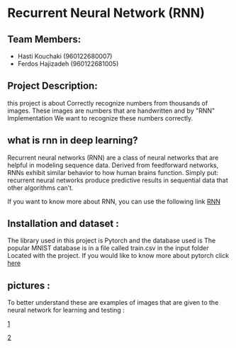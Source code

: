 # Recurrent Neural Network (RNN)

## Team Members:
- Hasti Kouchaki (960122680007)
- Ferdos Hajizadeh (960122681005)

## Project Description:
this project is about Correctly recognize numbers from thousands of images.
These images are numbers that are handwritten and by
"RNN" Implementation We want to recognize these numbers correctly.

## what is rnn in deep learning?
Recurrent neural networks (RNN) are a class of neural networks that are helpful in modeling sequence data. Derived from feedforward networks, RNNs exhibit similar behavior to how human brains function. Simply put: recurrent neural networks produce predictive results in sequential data that other algorithms can’t.

If you want to know more about RNN, you can use the following link [RNN](https://builtin.com/data-science/recurrent-neural-networks-and-lstm)

## Installation and dataset : 
The library used in this project is Pytorch and the database used is
The popular MNIST database is in a file called train.csv in the input folder
Located with the project.
If you would like to know more about pytorch click [here](https://github.com/pytorch/pytorch)

## pictures :
To better understand these are examples of images that are given to the neural network for learning and testing :

[1](https://github.com/alitourani/computational-intelligence-class-9901/blob/master/G02-Recurrent-Neural-Network/PHDCw.png)


[2](https://www.google.com/url?sa=i&url=https%3A%2F%2Ftorres.ai%2Fdeep-learning-inteligencia-artificial-keras%2F&psig=AOvVaw3kmBEuRofL8_GIuJCFN1jX&ust=1610971650826000&source=images&cd=vfe&ved=2ahUKEwjQiZmZ96LuAhUDzBQKHaAUCe0QjRx6BAgAEAc)
